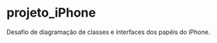 # projeto_iPhone
Desafio de diagramação de classes e interfaces dos papéis do iPhone.

<mxGraphModel><root><mxCell id="0"/><mxCell id="1" parent="0"/><mxCell id="2" value="iPhone" style="swimlane;fontStyle=0;childLayout=stackLayout;horizontal=1;startSize=26;fillColor=none;horizontalStack=0;resizeParent=1;resizeParentMax=0;resizeLast=0;collapsible=1;marginBottom=0;whiteSpace=wrap;html=1;" vertex="1" parent="1"><mxGeometry x="344" y="100" width="170" height="340" as="geometry"/></mxCell><mxCell id="3" value="+ tocarMusica()" style="text;strokeColor=none;fillColor=none;align=left;verticalAlign=top;spacingLeft=4;spacingRight=4;overflow=hidden;rotatable=0;points=[[0,0.5],[1,0.5]];portConstraint=eastwest;whiteSpace=wrap;html=1;" vertex="1" parent="2"><mxGeometry y="26" width="170" height="26" as="geometry"/></mxCell><mxCell id="4" value="+ pausarMusica()" style="text;strokeColor=none;fillColor=none;align=left;verticalAlign=top;spacingLeft=4;spacingRight=4;overflow=hidden;rotatable=0;points=[[0,0.5],[1,0.5]];portConstraint=eastwest;whiteSpace=wrap;html=1;" vertex="1" parent="2"><mxGeometry y="52" width="170" height="26" as="geometry"/></mxCell><mxCell id="5" value="+ selecionarMusica()&lt;div&gt;&lt;br&gt;&lt;/div&gt;&lt;div&gt;+ fazerChamada()&lt;div&gt;&lt;br&gt;&lt;/div&gt;&lt;div&gt;+ atenderChamada()&lt;/div&gt;&lt;div&gt;&lt;br&gt;&lt;/div&gt;&lt;div&gt;+ encerrarChamada()&lt;br&gt;&lt;div&gt;&lt;br&gt;&lt;/div&gt;&lt;/div&gt;&lt;div&gt;+ selecionarMusica&lt;/div&gt;&lt;div&gt;&lt;br&gt;&lt;/div&gt;&lt;div&gt;+ exibirPagina()&lt;/div&gt;&lt;div&gt;&lt;br&gt;&lt;/div&gt;&lt;div&gt;+ adicionarNovaAba()&lt;/div&gt;&lt;div&gt;&lt;br&gt;&lt;/div&gt;&lt;div&gt;+ atualizarPagina()&lt;/div&gt;&lt;div&gt;&lt;br&gt;&lt;/div&gt;&lt;div&gt;+ fecharPagina()&lt;div&gt;&lt;br&gt;&lt;/div&gt;&lt;div&gt;&lt;br&gt;&lt;/div&gt;&lt;div&gt;&lt;br&gt;&lt;/div&gt;&lt;div&gt;&lt;br&gt;&lt;/div&gt;&lt;div&gt;&lt;br&gt;&lt;/div&gt;&lt;/div&gt;&lt;div&gt;&lt;br&gt;&lt;/div&gt;&lt;/div&gt;" style="text;strokeColor=none;fillColor=none;align=left;verticalAlign=top;spacingLeft=4;spacingRight=4;overflow=hidden;rotatable=0;points=[[0,0.5],[1,0.5]];portConstraint=eastwest;whiteSpace=wrap;html=1;" vertex="1" parent="2"><mxGeometry y="78" width="170" height="262" as="geometry"/></mxCell><mxCell id="6" value="&lt;p style=&quot;margin:0px;margin-top:4px;text-align:center;&quot;&gt;&lt;i&gt;ReprodutorMusical&lt;/i&gt;&lt;/p&gt;&lt;hr size=&quot;1&quot; style=&quot;border-style:solid;&quot;&gt;&lt;p style=&quot;margin:0px;margin-left:4px;&quot;&gt;+ tocarMusica()&lt;br&gt;+ pausarMusica()&lt;/p&gt;&lt;p style=&quot;margin:0px;margin-left:4px;&quot;&gt;+ selecionarMusica()&lt;/p&gt;&lt;p style=&quot;margin:0px;margin-left:4px;&quot;&gt;&lt;br&gt;&lt;/p&gt;" style="verticalAlign=top;align=left;overflow=fill;html=1;whiteSpace=wrap;" vertex="1" parent="1"><mxGeometry x="80" y="515" width="190" height="85" as="geometry"/></mxCell><mxCell id="7" value="&lt;p style=&quot;margin:0px;margin-top:4px;text-align:center;&quot;&gt;&lt;i&gt;AparelhoTelefonico&lt;/i&gt;&lt;/p&gt;&lt;hr size=&quot;1&quot; style=&quot;border-style:solid;&quot;&gt;&lt;p style=&quot;margin:0px;margin-left:4px;&quot;&gt;+ fazerChamada()&lt;br&gt;+ atenderChamada()&lt;/p&gt;&lt;p style=&quot;margin:0px;margin-left:4px;&quot;&gt;+ encerrarChamada()&lt;/p&gt;&lt;p style=&quot;margin:0px;margin-left:4px;&quot;&gt;&lt;br&gt;&lt;/p&gt;" style="verticalAlign=top;align=left;overflow=fill;html=1;whiteSpace=wrap;" vertex="1" parent="1"><mxGeometry x="332" y="515" width="190" height="85" as="geometry"/></mxCell><mxCell id="8" value="&lt;p style=&quot;margin:0px;margin-top:4px;text-align:center;&quot;&gt;&lt;i&gt;NavegadorInternet&lt;/i&gt;&lt;/p&gt;&lt;hr size=&quot;1&quot; style=&quot;border-style:solid;&quot;&gt;&lt;p style=&quot;margin:0px;margin-left:4px;&quot;&gt;+ exibirPagina()&lt;br&gt;+ adicionarNovaAba()&lt;/p&gt;&lt;p style=&quot;margin:0px;margin-left:4px;&quot;&gt;+ atualizarPagina()&lt;/p&gt;&lt;p style=&quot;margin:0px;margin-left:4px;&quot;&gt;+ fecharPagina()&lt;/p&gt;&lt;p style=&quot;margin:0px;margin-left:4px;&quot;&gt;&lt;br&gt;&lt;/p&gt;" style="verticalAlign=top;align=left;overflow=fill;html=1;whiteSpace=wrap;" vertex="1" parent="1"><mxGeometry x="570" y="515" width="190" height="105" as="geometry"/></mxCell><mxCell id="9" value="" style="endArrow=block;dashed=1;endFill=0;endSize=12;html=1;rounded=0;exitX=0.689;exitY=0.012;exitDx=0;exitDy=0;exitPerimeter=0;entryX=-0.024;entryY=0.569;entryDx=0;entryDy=0;entryPerimeter=0;" edge="1" source="6" target="5" parent="1"><mxGeometry width="160" relative="1" as="geometry"><mxPoint x="184" y="370" as="sourcePoint"/><mxPoint x="344" y="370" as="targetPoint"/></mxGeometry></mxCell><mxCell id="10" value="" style="endArrow=block;dashed=1;endFill=0;endSize=12;html=1;rounded=0;" edge="1" source="7" target="5" parent="1"><mxGeometry width="160" relative="1" as="geometry"><mxPoint x="110" y="340" as="sourcePoint"/><mxPoint x="239" y="164" as="targetPoint"/></mxGeometry></mxCell><mxCell id="11" value="" style="endArrow=block;dashed=1;endFill=0;endSize=12;html=1;rounded=0;entryX=1;entryY=0.565;entryDx=0;entryDy=0;entryPerimeter=0;" edge="1" source="8" target="5" parent="1"><mxGeometry width="160" relative="1" as="geometry"><mxPoint x="660" y="370" as="sourcePoint"/><mxPoint x="789" y="194" as="targetPoint"/></mxGeometry></mxCell></root></mxGraphModel>
